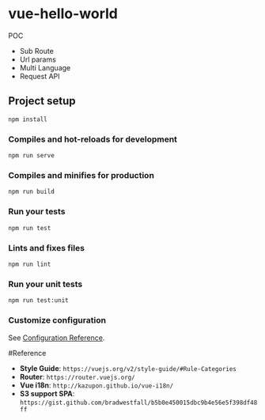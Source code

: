 # vue-hello-world

POC
- Sub Route
- Url params
- Multi Language
- Request API


## Project setup
```
npm install
```

### Compiles and hot-reloads for development
```
npm run serve
```

### Compiles and minifies for production
```
npm run build
```

### Run your tests
```
npm run test
```

### Lints and fixes files
```
npm run lint
```

### Run your unit tests
```
npm run test:unit
```

### Customize configuration
See [Configuration Reference](https://cli.vuejs.org/config/).


#Reference
- **Style Guide**: `https://vuejs.org/v2/style-guide/#Rule-Categories`
- **Router**: `https://router.vuejs.org/`
- **Vue i18n**: `http://kazupon.github.io/vue-i18n/`
- **S3 support SPA**: `https://gist.github.com/bradwestfall/b5b0e450015dbc9b4e56e5f398df48ff`